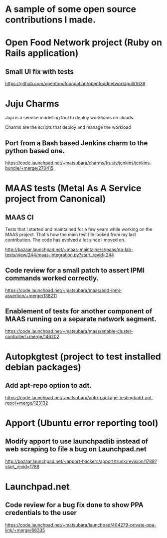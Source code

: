 # A sample of some open source contributions I made.

# Open Food Network project (Ruby on Rails application)

## Small UI fix with tests

https://github.com/openfoodfoundation/openfoodnetwork/pull/1639

# Juju Charms

Juju is a service modelling tool to deploy workloads on clouds.

Charms are the scripts that deploy and manage the workload

## Port from a Bash based Jenkins charm to the python based one.

https://code.launchpad.net/~matsubara/charms/trusty/jenkins/jenkins-bundle/+merge/270415

# MAAS tests (Metal As A Service project from Canonical)

## MAAS CI 
Tests that I started and maintained for a few years while working on the MAAS project. 
That's how the main test file looked from my last contribution. The code has evolved a lot since I moved on.

http://bazaar.launchpad.net/~maas-maintainers/maas/qa-lab-tests/view/244/maas-integration.py?start_revid=244

## Code review for a small patch to assert IPMI commands worked correctly.

https://code.launchpad.net/~matsubara/maas/add-ipmi-assertion/+merge/138211

## Enablement of tests for another component of MAAS running on a separate network segment.

https://code.launchpad.net/~matsubara/maas/enable-cluster-controller/+merge/146202

# Autopkgtest (project to test installed debian packages)

## Add apt-repo option to adt.

https://code.launchpad.net/~matsubara/auto-package-testing/add-apt-repo/+merge/123132

# Apport (Ubuntu error reporting tool)

## Modify apport to use launchpadlib instead of web scraping to file a bug on Launchpad.net

http://bazaar.launchpad.net/~apport-hackers/apport/trunk/revision/1788?start_revid=1788

# Launchpad.net

## Code review for a bug fix done to show PPA credentials to the user

https://code.launchpad.net/~matsubara/launchpad/404279-private-ppa-link/+merge/66335
